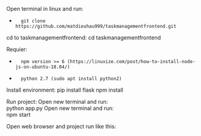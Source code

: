 Open terminal in linux and run:
-       git clone https://github.com/matdieuhau999/taskmanagementfrontend.git

cd to taskmanagementfrontend: cd taskmanagementfrontend

Requier:
-       npm version >= 6 (https://linuxize.com/post/how-to-install-node-js-on-ubuntu-18.04/)
-       python 2.7 (sudo apt install python2)


Install environment:
        pip install flask 
        npm install
        
Run project:
        Open new terminal and run:    
                python app.py
        Open new terminal and run:    
                npm start
        
Open web browser and project run like this:
        
        
        


